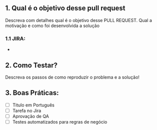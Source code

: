 ## 1. Qual é o objetivo desse pull request

Descreva com detalhes qual é o objetivo desse PULL REQUEST. Qual a motivação e como foi desenvolvida a solução

### 1.1 JIRA:

-

## 2. Como Testar?

Descreva os passos de como reproduzir o problema e a solução!

## 3. Boas Práticas:

- [ ] Titulo em Português
- [ ] Tarefa no Jira
- [ ] Aprovação de QA
- [ ] Testes automatizados para regras de negócio
